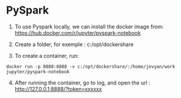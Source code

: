 # PySpark

1. To use Pyspark locally, we can install the docker image from: 
https://hub.docker.com/r/jupyter/pyspark-notebook

2. Create a folder, for exemple : c:/opt/dockershare

3. To create a container, run:

```shell
docker run -p 8888:8888 -v c:/opt/dockershare/:/home/jovyan/work jupyter/pyspark-notebook
```

4. After running the container, go to log, and open the url : http://127.0.0.1:8888/?token=xxxxxx
